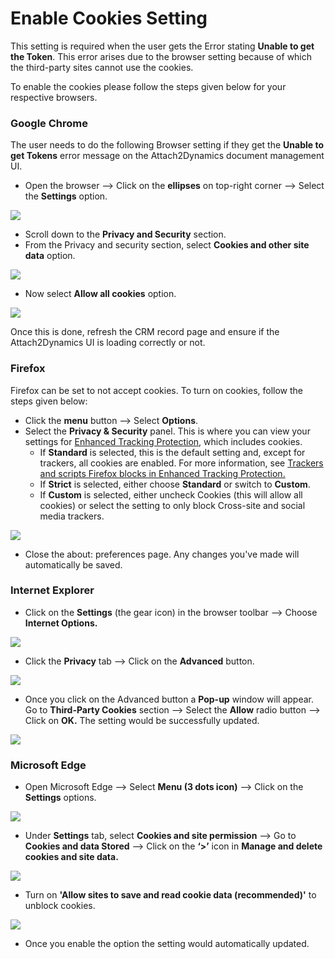 # Enable Cookies Setting

This setting is required when the user gets the Error stating **Unable to get the Token**. This error arises due to the browser setting because of which the third-party sites cannot use the cookies.

To enable the cookies please follow the steps given below for your respective browsers.

### Google Chrome

The user needs to do the following Browser setting if they get the **Unable to get Tokens** error message on the Attach2Dynamics document management UI.

* Open the browser --> Click on the **ellipses** on top-right corner --> Select the **Settings** option.

![](../../.gitbook/assets/Chrome\_4.png)

* Scroll down to the **Privacy and Security** section.
* From the Privacy and security section, select **Cookies and other site data** option.

![](../../.gitbook/assets/Chrome\_5.png)

* Now select **Allow all cookies** option.

![](../../.gitbook/assets/Chrome\_6.png)

Once this is done, refresh the CRM record page and ensure if the Attach2Dynamics UI is loading correctly or not.

### Firefox

Firefox can be set to not accept cookies. To turn on cookies, follow the steps given below:

* Click the **menu** button --> Select **Options**.
* Select the **Privacy & Security** panel. This is where you can view your settings for [Enhanced Tracking Protection](https://support.mozilla.org/en-US/kb/enhanced-tracking-protection-firefox-desktop), which includes cookies.
  * If **Standard** is selected, this is the default setting and, except for trackers, all cookies are enabled. For more information, see [Trackers and scripts Firefox blocks in Enhanced Tracking Protection.](https://support.mozilla.org/en-US/kb/trackers-and-scripts-firefox-blocks-enhanced-track)
  * If **Strict** is selected, either choose **Standard** or switch to **Custom**.
  * If **Custom** is selected, either uncheck Cookies (this will allow all cookies) or select the setting to only block Cross-site and social media trackers.

![](../../.gitbook/assets/Firefox\_1.png)

* Close the about: preferences page. Any changes you've made will automatically be saved.

### Internet Explorer

* Click on the **Settings** (the gear icon) in the browser toolbar --> Choose **Internet Options.**

![](../../.gitbook/assets/IE\_1.png)

* Click the **Privacy** tab --> Click on the **Advanced** button.

![](../../.gitbook/assets/IE\_2.png)

* Once you click on the Advanced button a **Pop-up** window will appear. Go to **Third-Party Cookies** section --> Select the **Allow** radio button --> Click on **OK.** The setting would be successfully updated.

![](../../.gitbook/assets/IE\_3.png)

### Microsoft Edge

* Open Microsoft Edge --> Select **Menu (3 dots icon)** --> Click on the **Settings** options.

![](../../.gitbook/assets/MEdge\_1.png)

* Under **Settings** tab, select **Cookies and site permission** --> Go to **Cookies and data Stored** --> Click on the **‘>’** icon in **Manage and delete cookies and site data.**

![](../../.gitbook/assets/MEdge\_2.png)

* Turn on **'Allow sites to save and read cookie data (recommended)'** to unblock cookies.

![](../../.gitbook/assets/MEdge\_3.png)

* Once you enable the option the setting would automatically updated.

